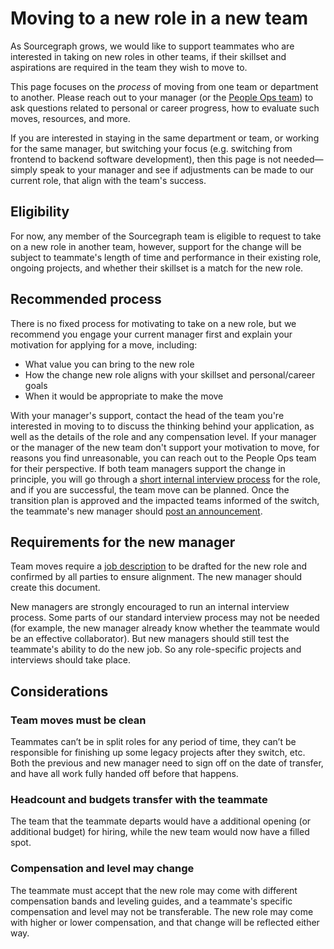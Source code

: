 # Moving to a new role in a new team

As Sourcegraph grows, we would like to support teammates who are interested in taking on new roles in other teams, if their skillset and aspirations are required in the team they wish to move to.

This page focuses on the _process_ of moving from one team or department to another. Please reach out to your manager (or the [People Ops team](index.md)) to ask questions related to personal or career progress, how to evaluate such moves, resources, and more.

If you are interested in staying in the same department or team, or working for the same manager, but switching your focus (e.g. switching from frontend to backend software development), then this page is not needed—simply speak to your manager and see if adjustments can be made to our current role, that align with the team's success.

## Eligibility

For now, any member of the Sourcegraph team is eligible to request to take on a new role in another team, however, support for the change will be subject to teammate's length of time and performance in their existing role, ongoing projects, and whether their skillset is a match for the new role.

## Recommended process

There is no fixed process for motivating to take on a new role, but we recommend you engage your current manager first and explain your motivation for applying for a move, including:

- What value you can bring to the new role
- How the change new role aligns with your skillset and personal/career goals
- When it would be appropriate to make the move

With your manager's support, contact the head of the team you're interested in moving to to discuss the thinking behind your application, as well as the details of the role and any compensation level.
If your manager or the manager of the new team don't support your motivation to move, for reasons you find unreasonable, you can reach out to the People Ops team for their perspective.
If both team managers support the change in principle, you will go through a [short internal interview process](#requirements-for-the-new-manager) for the role, and if you are successful, the team move can be planned. Once the transition plan is approved and the impacted teams informed of the switch, the teammate's new manager should [post an announcement](../communication/announcements.md).

## Requirements for the new manager

Team moves require a [job description](../talent/hiring/job_description_guidelines.md) to be drafted for the new role and confirmed by all parties to ensure alignment. The new manager should create this document.

New managers are strongly encouraged to run an internal interview process. Some parts of our standard interview process may not be needed (for example, the new manager already know whether the teammate would be an effective collaborator). But new managers should still test the teammate's ability to do the new job. So any role-specific projects and interviews should take place.

## Considerations

### Team moves must be clean

Teammates can’t be in split roles for any period of time, they can’t be responsible for finishing up some legacy projects after they switch, etc. Both the previous and new manager need to sign off on the date of transfer, and have all work fully handed off before that happens.

### Headcount and budgets transfer with the teammate

The team that the teammate departs would have a additional opening (or additional budget) for hiring, while the new team would now have a filled spot.

### Compensation and level may change

The teammate must accept that the new role may come with different compensation bands and leveling guides, and a teammate's specific compensation and level may not be transferable. The new role may come with higher or lower compensation, and that change will be reflected either way.
